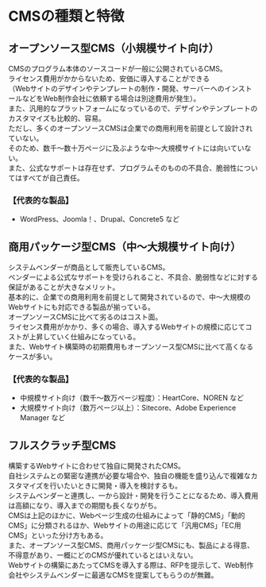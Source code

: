 # CMSの種類と特徴
## オープンソース型CMS（小規模サイト向け）
CMSのプログラム本体のソースコードが一般に公開されているCMS。<br>
ライセンス費用がかからないため、安価に導入することができる<br>
（Webサイトのデザインやテンプレートの制作・開発、サーバーへのインストールなどをWeb制作会社に依頼する場合は別途費用が発生）。<br>
また、汎用的なプラットフォームになっているので、デザインやテンプレートのカスタマイズも比較的、容易。<br>
ただし、多くのオープンソースCMSは企業での商用利用を前提として設計されていない。<br>
そのため、数千～数十万ページに及ぶような中～大規模サイトには向いていない。<br>
また、公式なサポートは存在せず、プログラムそのものの不具合、脆弱性についてはすべてが自己責任。

### 【代表的な製品】
- WordPress、Joomla！、Drupal、Concrete5 など

## 商用パッケージ型CMS（中～大規模サイト向け）
システムベンダーが商品として販売しているCMS。<br>
ベンダーによる公式なサポートを受けられること、不具合、脆弱性などに対する保証があることが大きなメリット。<br>
基本的に、企業での商用利用を前提として開発されているので、中～大規模のWebサイトにも対応できる製品が揃っている。<br>
オープンソースCMSに比べて劣るのはコスト面。<br>
ライセンス費用がかかり、多くの場合、導入するWebサイトの規模に応じてコストが上昇していく仕組みになっている。<br>
また、Webサイト構築時の初期費用もオープンソース型CMSに比べて高くなるケースが多い。

### 【代表的な製品】
- 中規模サイト向け（数千～数万ページ程度）：HeartCore、NOREN など
- 大規模サイト向け（数万ページ以上）：Sitecore、Adobe Experience Manager など

## フルスクラッチ型CMS
構築するWebサイトに合わせて独自に開発されたCMS。<br>
自社システムとの緊密な連携が必要な場合や、独自の機能を盛り込んで複雑なカスタマイズを行いたいときに開発・導入を検討するも。<br>
システムベンダーと連携し、一から設計・開発を行うことになるため、導入費用は高額になり、導入までの期間も長くなりがち。<br>
CMSは上記のほかに、Webページ生成の仕組みによって「静的CMS」「動的CMS」に分類されるほか、Webサイトの用途に応じて「汎用CMS」「EC用CMS」といった分け方もある。<br>
また、オープンソース型CMS、商用パッケージ型CMSにも、製品による得意、不得意があり、一概にどのCMSが優れているとはいえない。<br>
Webサイトの構築にあたってCMSを導入する際は、RFPを提示して、Web制作会社やシステムベンダーに最適なCMSを提案してもらうのが無難。
